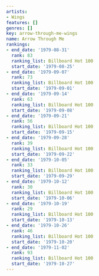 ```yaml
---
artists:
- Wings
features: []
genres: []
key: arrow-through-me-wings
name: Arrow Through Me
rankings:
- end_date: '1979-08-31'
  rank: 83
  ranking_list: Billboard Hot 100
  start_date: '1979-08-25'
- end_date: '1979-09-07'
  rank: 73
  ranking_list: Billboard Hot 100
  start_date: '1979-09-01'
- end_date: '1979-09-14'
  rank: 63
  ranking_list: Billboard Hot 100
  start_date: '1979-09-08'
- end_date: '1979-09-21'
  rank: 56
  ranking_list: Billboard Hot 100
  start_date: '1979-09-15'
- end_date: '1979-09-28'
  rank: 39
  ranking_list: Billboard Hot 100
  start_date: '1979-09-22'
- end_date: '1979-10-05'
  rank: 33
  ranking_list: Billboard Hot 100
  start_date: '1979-09-29'
- end_date: '1979-10-12'
  rank: 30
  ranking_list: Billboard Hot 100
  start_date: '1979-10-06'
- end_date: '1979-10-19'
  rank: 29
  ranking_list: Billboard Hot 100
  start_date: '1979-10-13'
- end_date: '1979-10-26'
  rank: 46
  ranking_list: Billboard Hot 100
  start_date: '1979-10-20'
- end_date: '1979-11-02'
  rank: 93
  ranking_list: Billboard Hot 100
  start_date: '1979-10-27'
---
```


